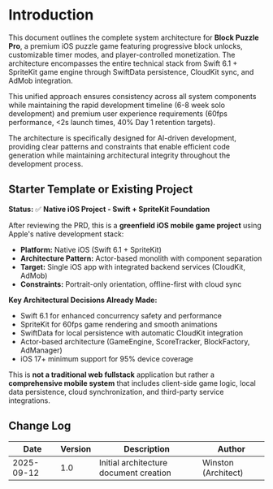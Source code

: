 # Introduction

This document outlines the complete system architecture for **Block Puzzle Pro**, a premium iOS puzzle game featuring progressive block unlocks, customizable timer modes, and player-controlled monetization. The architecture encompasses the entire technical stack from Swift 6.1 + SpriteKit game engine through SwiftData persistence, CloudKit sync, and AdMob integration.

This unified approach ensures consistency across all system components while maintaining the rapid development timeline (6-8 week solo development) and premium user experience requirements (60fps performance, <2s launch times, 40% Day 1 retention targets).

The architecture is specifically designed for AI-driven development, providing clear patterns and constraints that enable efficient code generation while maintaining architectural integrity throughout the development process.

## Starter Template or Existing Project

**Status:** ✅ **Native iOS Project - Swift + SpriteKit Foundation**

After reviewing the PRD, this is a **greenfield iOS mobile game project** using Apple's native development stack:

- **Platform:** Native iOS (Swift 6.1 + SpriteKit)
- **Architecture Pattern:** Actor-based monolith with component separation  
- **Target:** Single iOS app with integrated backend services (CloudKit, AdMob)
- **Constraints:** Portrait-only orientation, offline-first with cloud sync

**Key Architectural Decisions Already Made:**
- Swift 6.1 for enhanced concurrency safety and performance
- SpriteKit for 60fps game rendering and smooth animations  
- SwiftData for local persistence with automatic CloudKit integration
- Actor-based architecture (GameEngine, ScoreTracker, BlockFactory, AdManager)
- iOS 17+ minimum support for 95% device coverage

This is **not a traditional web fullstack** application but rather a **comprehensive mobile system** that includes client-side game logic, local data persistence, cloud synchronization, and third-party service integrations.

## Change Log

| Date | Version | Description | Author |
|------|---------|-------------|---------|
| 2025-09-12 | 1.0 | Initial architecture document creation | Winston (Architect) |
